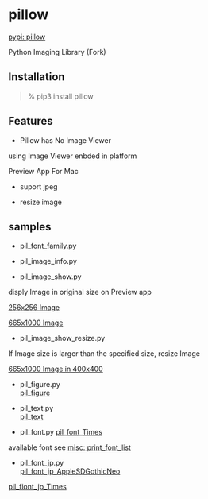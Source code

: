 pillow
===============

[pypi: pillow](https://pypi.org/project/pillow/)

Python Imaging Library (Fork)

 ## Installation

> % pip3 install pillow

## Features

- Pillow has No Image Viewer    

using Image Viewer enbded in platform

Preview App For Mac

- suport jpeg  

 - resize image

## samples

- pil_font_family.py

- pil_image_info.py

- pil_image_show.py  

disply Image in original size on Preview app

 [256x256 Image](https://github.com//ohwada/MAC_cpp_Samples/tree/master/MAC_Python_Samples/screenshots/pil_image_show_sample.png)

 [665x1000 Image](https://github.com//ohwada/MAC_cpp_Samples/tree/master/MAC_Python_Samples/screenshots/pil_image_show_tiger.png)

- pil_image_show_resize.py  

If Image size is larger than the specified size, resize Image

 [665x1000 Image in 400x400](https://github.com//ohwada/MAC_cpp_Samples/tree/master/MAC_Python_Samples/screenshots/pil_image_show_resize_tiger.png)

- pil_figure.py  
 [pil_figure](https://github.com//ohwada/MAC_cpp_Samples/tree/master/MAC_Python_Samples/result/pil_figure.png)

- pil_text.py  
 [pil_text](https://github.com//ohwada/MAC_cpp_Samples/tree/master/MAC_Python_Samples/result/pil_text.png)

- pil_font.py 
 [pil_font_Times](https://github.com//ohwada/MAC_cpp_Samples/tree/master/MAC_Python_Samples/result/pil_font_Times.png)

available font
see  [misc: print_font_list](https://github.com//ohwada/MAC_cpp_Samples/tree/master/MAC_Python_Samples/misc)

- pil_font_jp.py  
 [pil_font_jp_AppleSDGothicNeo](https://github.com//ohwada/MAC_cpp_Samples/tree/master/MAC_Python_Samples/result/pil_pnot_jp_AppleSDGothicNeo.png)

 [pil_fiont_jp_Times](https://github.com//ohwada/MAC_cpp_Samples/tree/master/MAC_Python_Samples/result/pil_pnot_jp_Times.png)





